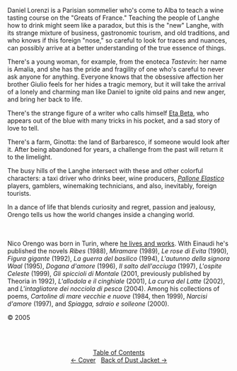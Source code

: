 Daniel Lorenzi is a Parisian sommelier who's come to Alba to teach a wine tasting course on the "Greats of France." Teaching the people of Langhe how to drink might seem like a paradox, but this is the "new" Langhe, with its strange mixture of business, gastronomic tourism, and old traditions, and who knows if this foreign "nose," so careful to look for traces and nuances, can possibly arrive at a better understanding of the true essence of things. 

There's a young woman, for example, from the enoteca *Tastevin*: her name is Amalia, and she has the pride and fragility of one who's careful to never ask anyone for anything. Everyone knows that the obsessive affection her brother Giulio feels for her hides a tragic memory, but it will take the arrival of a lonely and charming man like Daniel to ignite old pains and new anger, and bring her back to life.

There's the strange figure of a writer who calls himself [Eta Beta](http://ofvioletsandlicorice.tumblr.com/post/129354078274/notes-questions-uncertainties#etabeata), who appears out of the blue with many tricks in his pocket, and a sad story of love to tell. 

There's a farm, Ginotta: the land of Barbaresco, if someone would look after it. After being abandoned for years, a challenge from the past will return it to the limelight. 

The busy hills of the Langhe intersect with these and other colorful characters: a taxi driver who drinks beer, wine producers, [*Pallone Elastico*](http://ofvioletsandlicorice.tumblr.com/post/129354078274/notes-questions-uncertainties#pallone) players, gamblers, winemaking technicians, and also, inevitably, foreign tourists. 

In a dance of life that blends curiosity and regret, passion and jealousy, Orengo tells us how the world changes inside a changing world.
<br/> <br/> <br/>

Nico Orengo was born in Turin, where [he lives and works](http://ofvioletsandlicorice.tumblr.com/post/129354078274/notes-questions-uncertainties#helivesandworks). With Einaudi he's published the novels *Ribes* (1988), *Miramare* (1989), *Le rose di Evita* (1990), *Figura gigante* (1992), *La guerra del basilico* (1994), *L'autunno della signora Waal* (1995), *Dogana d'amore* (1996), *Il salto dell'acciuga* (1997), *L'ospite Celeste* (1999), *Gli spiccioli di Montale* (2001, previously published by Theoria in 1992), *L'allodola e il cinghiale* (2001), *La curva del Latte* (2002), and *L'intagliatore dei nocciola di pesca* (2004). Among his collections of poems, *Cartoline di mare vecchie e nuove* (1984, then 1999), *Narcisi d'amore* (1997), and *Spiagga, sdraio e solleone* (2000).

&copy; 2005



<br><br></p><div style="text-align: center">
<a href="http://ofvioletsandlicorice.tumblr.com/post/129355307919/of-violets-and-licorice-table-of-contents">Table of Contents</a><br/>
<a href="http://ofvioletsandlicorice.tumblr.com/post/127002293149/cover">&larr;&nbsp;Cover</a>&nbsp;&nbsp;
<a href="http://ofvioletsandlicorice.tumblr.com/post/127000556994/of-violets-and-licorice-back-of-dust-jacket">Back of Dust Jacket&nbsp;&rarr;</a>
</div>
